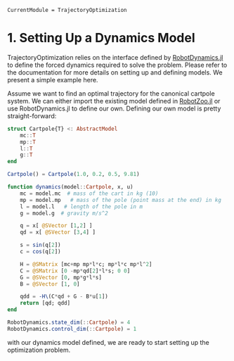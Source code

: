 ```@meta
CurrentModule = TrajectoryOptimization
```

# 1. Setting Up a Dynamics Model
TrajectoryOptimization relies on the interface defined by [RobotDynamics.jl](https://github.com/RoboticExplorationLab/RobotDynamics.jl) to define the forced dynamics required to solve
the problem. Please refer to the documentation for more details on setting up and defining
models. We present a simple example here.

Assume we want to find an optimal trajectory for the canonical cartpole system. We can either
import the existing model defined in [RobotZoo.jl](https://github.com/bjack205/RobotZoo.jl) or
use RobotDynamics.jl to define our own. Defining our own model is pretty straight-forward:

```julia
struct Cartpole{T} <: AbstractModel
    mc::T
    mp::T
    l::T
    g::T
end

Cartpole() = Cartpole(1.0, 0.2, 0.5, 9.81)

function dynamics(model::Cartpole, x, u)
    mc = model.mc  # mass of the cart in kg (10)
    mp = model.mp   # mass of the pole (point mass at the end) in kg
    l = model.l   # length of the pole in m
    g = model.g  # gravity m/s^2

    q = x[ @SVector [1,2] ]
    qd = x[ @SVector [3,4] ]

    s = sin(q[2])
    c = cos(q[2])

    H = @SMatrix [mc+mp mp*l*c; mp*l*c mp*l^2]
    C = @SMatrix [0 -mp*qd[2]*l*s; 0 0]
    G = @SVector [0, mp*g*l*s]
    B = @SVector [1, 0]

    qdd = -H\(C*qd + G - B*u[1])
    return [qd; qdd]
end

RobotDynamics.state_dim(::Cartpole) = 4
RobotDynamics.control_dim(::Cartpole) = 1
```

with our dynamics model defined, we are ready to start setting up the optimization problem.
